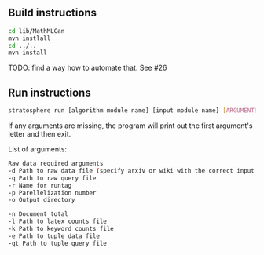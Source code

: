 ## Build instructions

```bash
cd lib/MathMLCan
mvn instlall
cd ../..
mvn install
```

TODO: find a way how to automate that. See #26


## Run instructions

```bash
stratosphere run [algorithm module name] [input module name] [ARGUMENTS]
```

If any arguments are missing, the program will print out the first argument's letter and then exit.

List of arguments:
```bash
Raw data required arguments
-d Path to raw data file (specify arxiv or wiki with the correct input module)
-q Path to raw query file 
-r Name for runtag
-p Parellelization number
-o Output directory

-n Document total
-l Path to latex counts file
-k Path to keyword counts file
-e Path to tuple data file
-qt Path to tuple query file
```
